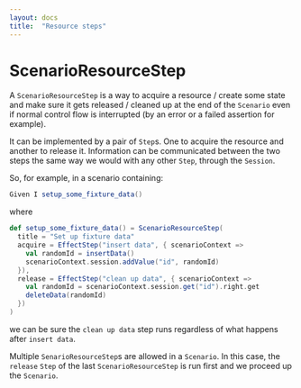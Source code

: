 ```yaml
---
layout: docs
title:  "Resource steps"
---
```


# ScenarioResourceStep


A `ScenarioResourceStep` is a way to acquire a resource / create some state and make sure it gets
released / cleaned up at the end of the `Scenario` even if normal control flow is interrupted
(by an error or a failed assertion for example).

It can be implemented by a pair of `Step`s. One to acquire the resource and another to release it.
Information can be communicated between the two steps the same way we would with any other `Step`,
through the `Session`.

So, for example, in a scenario containing:

```scala
Given I setup_some_fixture_data()
```

where
```scala
def setup_some_fixture_data() = ScenarioResourceStep(
  title = "Set up fixture data"
  acquire = EffectStep("insert data", { scenarioContext =>
    val randomId = insertData()
    scenarioContext.session.addValue("id", randomId)
  }),
  release = EffectStep("clean up data", { scenarioContext =>
    val randomId = scenarioContext.session.get("id").right.get
    deleteData(randomId)
  })
)
```

we can be sure the `clean up data` step runs regardless of what happens after `insert data`.

Multiple `SenarioResourceStep`s are allowed in a `Scenario`. In this case, the `release` `Step`
of the last `ScenarioResourceStep` is run first and we proceed up the `Scenario`.